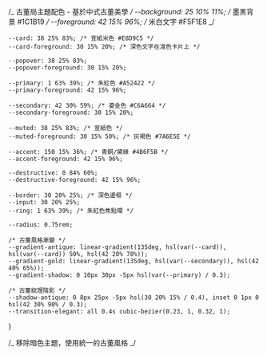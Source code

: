 /_ 古董局主題配色 - 基於中式古董美學 _/
--background: 25 10% 11%; /_ 墨黑背景 #1C1B19 _/
--foreground: 42 15% 96%; /_ 米白文字 #F5F1E8 _/

    --card: 38 25% 83%; /* 宣紙米色 #E8D9C5 */
    --card-foreground: 30 15% 20%; /* 深色文字在淺色卡片上 */

    --popover: 38 25% 83%;
    --popover-foreground: 30 15% 20%;

    --primary: 1 63% 39%; /* 朱紅色 #A52422 */
    --primary-foreground: 42 15% 96%;

    --secondary: 42 30% 59%; /* 鎏金色 #C6A664 */
    --secondary-foreground: 30 15% 20%;

    --muted: 38 25% 83%; /* 宣紙色 */
    --muted-foreground: 30 15% 50%; /* 灰褐色 #7A6E5E */

    --accent: 150 15% 36%; /* 青銅/黛綠 #4B6F5B */
    --accent-foreground: 42 15% 96%;

    --destructive: 0 84% 60%;
    --destructive-foreground: 42 15% 96%;

    --border: 30 20% 25%; /* 深色邊框 */
    --input: 30 20% 25%;
    --ring: 1 63% 39%; /* 朱紅色焦點環 */

    --radius: 0.75rem;

    /* 古董風格漸變 */
    --gradient-antique: linear-gradient(135deg, hsl(var(--card)), hsl(var(--card)) 50%, hsl(42 20% 78%));
    --gradient-gold: linear-gradient(135deg, hsl(var(--secondary)), hsl(42 40% 65%));
    --gradient-shadow: 0 10px 30px -5px hsl(var(--primary) / 0.3);

    /* 古董紋理陰影 */
    --shadow-antique: 0 8px 25px -5px hsl(30 20% 15% / 0.4), inset 0 1px 0 hsl(42 30% 90% / 0.3);
    --transition-elegant: all 0.4s cubic-bezier(0.23, 1, 0.32, 1);

}

/_ 移除暗色主題，使用統一的古董風格 _/

